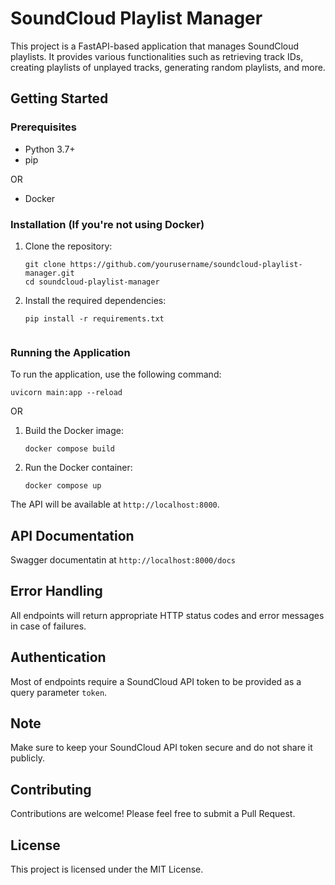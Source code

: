 # SoundCloud Playlist Manager

This project is a FastAPI-based application that manages SoundCloud playlists. It provides various functionalities such as retrieving track IDs, creating playlists of unplayed tracks, generating random playlists, and more.

## Getting Started

### Prerequisites

- Python 3.7+
- pip

OR

- Docker

### Installation (If you're not using Docker)

1. Clone the repository:
   ```
   git clone https://github.com/yourusername/soundcloud-playlist-manager.git
   cd soundcloud-playlist-manager
   ```

2. Install the required dependencies:
   ```
   pip install -r requirements.txt
   ```
   ```

### Running the Application

To run the application, use the following command:

```
uvicorn main:app --reload
```

OR

1. Build the Docker image:
   ```
   docker compose build
   ```

2. Run the Docker container:
   ```
   docker compose up
   ```

The API will be available at `http://localhost:8000`.

## API Documentation

Swagger documentatin at `http://localhost:8000/docs`

## Error Handling

All endpoints will return appropriate HTTP status codes and error messages in case of failures.

## Authentication

Most of endpoints require a SoundCloud API token to be provided as a query parameter `token`.

## Note

Make sure to keep your SoundCloud API token secure and do not share it publicly.

## Contributing

Contributions are welcome! Please feel free to submit a Pull Request.

## License

This project is licensed under the MIT License.
